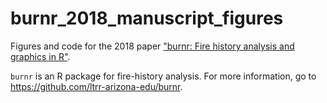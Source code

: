 # burnr_2018_manuscript_figures
Figures and code for the 2018 paper ["burnr: Fire history analysis and graphics in R"](https://doi.org/10.1016/j.dendro.2018.02.005).


`burnr` is an R package for fire-history analysis. For more information, go to https://github.com/ltrr-arizona-edu/burnr.
